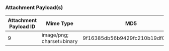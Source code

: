 ### Attachment Payload(s)
|Attachment Payload ID|Mime Type|MD5|SHA256|Created At|Updated At|
|---|---|---|---|---|---|
| 9 | image/png; charset=binary | 9f16385db56b9429fc210b19df070fe7 | 7609ec052a3834f0ac822001837d7b25dea34bd38143a13ea6a187c1922aad28 | 2020-10-21T20:54:36.531Z | 2020-10-21T20:54:36.531Z |
